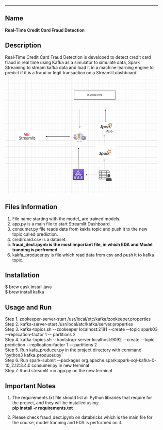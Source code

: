 

---

## Name

**Real-Time Credit Card Fraud Detection**

## Description

Real-Time Credit Card Fraud Detection is developed to detect credit card fraud in real time using Kafka as a simulator to simulate data,
Spark Streaming to stream kafka data and load it in a machine learning engine to predict if it is a fraud or legit transaction on a Streamlit dashboard.<br />
![img.png](flow.jpg)



## Files Information

1. File name starting with the model\_ are trained models.
2. app.py is a main file to start Streamlit Dashboard.
3. consumer.py file reads data from kakfa topic and push it to the new topic called prediction.
4. credircard.csv is a dataset.
5. **fraud_dect.ipynb is the most important file, in which EDA and Model tranning is perfromed**.
6. kakfa_producer.py is file which read data from csv and push it to kafka topic.

## Installation

$ brew cask install java<br />
$ brew install kafka

## Usage and Run

Step 1. zookeeper-server-start /usr/local/etc/kafka/zookeeper.properties <br />
Step 2. kafka-server-start /usr/local/etc/kafka/server.properties <br />
Step 3. kafka-topics.sh --zookeeper localhost:2181 --create --topic spark03 --replication-factor 1 -- partitions 2 <br />
Step 4. kafka-topics.sh --bootstrap-server localhost:9092 --create --topic prediction --replication-factor 1 -- partitions 2 <br />
Step 5. Run kafa_producer.py in the project directory with command 'python3 kafka_producer.py' <br />
Step 6. Run spark-submit --packages org.apache.spark:spark-sql-kafka-0-10_2.12:3.4.0 consumer.py in new terminal <br />
Step 7. Rund streamlit run app.py on the new terminal <br />



## Important Notes
 1. The requirements.txt file should list all Python libraries that require for the project, and they will be installed using:<br />
    **pip install -r requirements.txt**

 2. Please check fraud_dect.ipynb on databricks which is the main file for the course, model tranning and EDA is performed on it.
